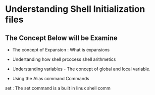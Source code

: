 # Understanding Shell Initialization files

## The Concept Below will be Examine

* The concept of Expansion : What is expansions

* Undertanding how shell prcocess shell arithmetics

* Understanding variables - The concept of global and local variable.

* Using the Alias command
Commands

set : The set command is a built in linux shell comm